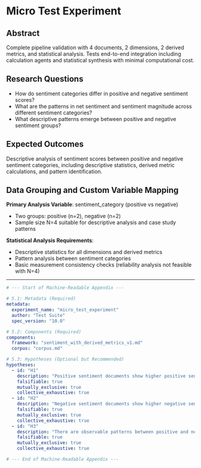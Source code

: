 # Micro Test Experiment

## Abstract
Complete pipeline validation with 4 documents, 2 dimensions, 2 derived metrics, and statistical analysis. Tests end-to-end integration including calculation agents and statistical synthesis with minimal computational cost.

## Research Questions
- How do sentiment categories differ in positive and negative sentiment scores?
- What are the patterns in net sentiment and sentiment magnitude across different sentiment categories?
- What descriptive patterns emerge between positive and negative sentiment groups?

## Expected Outcomes
Descriptive analysis of sentiment scores between positive and negative sentiment categories, including descriptive statistics, derived metric calculations, and pattern identification.

## Data Grouping and Custom Variable Mapping

**Primary Analysis Variable**: sentiment_category (positive vs negative)
- Two groups: positive (n=2), negative (n=2)
- Sample size N=4 suitable for descriptive analysis and case study patterns

**Statistical Analysis Requirements**:
- Descriptive statistics for all dimensions and derived metrics
- Pattern analysis between sentiment categories
- Basic measurement consistency checks (reliability analysis not feasible with N=4)

---

```yaml
# --- Start of Machine-Readable Appendix ---

# 5.1: Metadata (Required)
metadata:
  experiment_name: "micro_test_experiment"
  author: "Test Suite"
  spec_version: "10.0"

# 5.2: Components (Required)
components:
  framework: "sentiment_with_derived_metrics_v1.md"
  corpus: "corpus.md"

# 5.3: Hypotheses (Optional but Recommended)
hypotheses:
  - id: "H1"
    description: "Positive sentiment documents show higher positive sentiment scores than negative sentiment documents"
    falsifiable: true
    mutually_exclusive: true
    collective_exhaustive: true
  - id: "H2"
    description: "Negative sentiment documents show higher negative sentiment scores than positive sentiment documents"
    falsifiable: true
    mutually_exclusive: true
    collective_exhaustive: true
  - id: "H3"
    description: "There are observable patterns between positive and negative sentiment groups in descriptive analysis"
    falsifiable: true
    mutually_exclusive: true
    collective_exhaustive: true

# --- End of Machine-Readable Appendix ---
```
